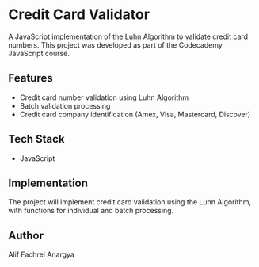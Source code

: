 # Credit Card Validator

A JavaScript implementation of the Luhn Algorithm to validate credit card numbers. This project was developed as part of the Codecademy JavaScript course.

## Features

- Credit card number validation using Luhn Algorithm
- Batch validation processing
- Credit card company identification (Amex, Visa, Mastercard, Discover)

## Tech Stack

- JavaScript

## Implementation

The project will implement credit card validation using the Luhn Algorithm, with functions for individual and batch processing.

## Author

Alif Fachrel Anargya
